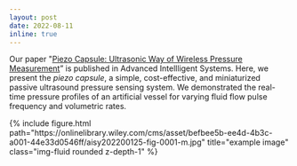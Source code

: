 ```yaml
---
layout: post
date: 2022-08-11
inline: true
---
```


Our paper "[Piezo Capsule: Ultrasonic Way of Wireless Pressure Measurement](https://onlinelibrary.wiley.com/doi/10.1002/aisy.202200125)” is published in Advanced Intellligent Systems. Here, we present the _piezo capsule_, a simple, cost-effective, and miniaturized passive ultrasound pressure sensing system. We demonstrated the real-time pressure profiles of an artificial vessel for varying fluid flow pulse frequency and volumetric rates.

<div class="row">
    <div class="col-sm mt-3 mt-md-0">
        {% include figure.html path="https://onlinelibrary.wiley.com/cms/asset/befbee5b-ee4d-4b3c-a001-44e33d0546ff/aisy202200125-fig-0001-m.jpg" title="example image" class="img-fluid rounded z-depth-1" %}
    </div>
</div>
